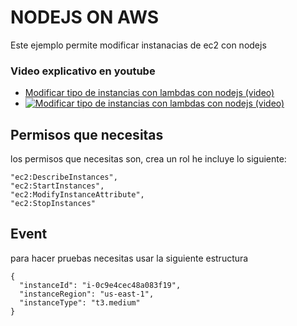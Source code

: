# NODEJS ON AWS
Este ejemplo permite modificar instanacias de ec2 con nodejs

### Video explicativo en youtube
- [Modificar tipo de instancias con lambdas con nodejs (video)](https://youtu.be/BGIvZpsFTw4)
- [![Modificar tipo de instancias con lambdas con nodejs (video)](https://img.youtube.com/vi/aia6-eIMe4g/maxresdefault.jpg)](https://youtu.be/aia6-eIMe4g)

## Permisos que necesitas
los permisos que necesitas son, crea un rol he incluye lo siguiente:
```
"ec2:DescribeInstances",
"ec2:StartInstances",
"ec2:ModifyInstanceAttribute",
"ec2:StopInstances"
```

## Event
para hacer pruebas necesitas usar la siguiente estructura
```
{
  "instanceId": "i-0c9e4cec48a083f19",
  "instanceRegion": "us-east-1",
  "instanceType": "t3.medium"
}   
```


